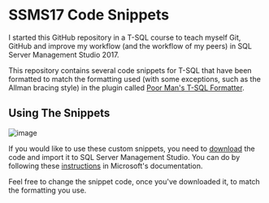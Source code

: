 # SSMS17 Code Snippets
I started this GitHub repository in a T-SQL course to teach myself Git, GitHub and improve my workflow (and the workflow of my peers) in SQL Server Management Studio 2017.

This repository contains several code snippets for T-SQL that have been formatted to match the formatting used (with some exceptions, such as the Allman bracing style) in the plugin called [Poor Man's T-SQL Formatter](http://architectshack.com/PoorMansTSqlFormatter.ashx). 

## Using The Snippets
![image](https://user-images.githubusercontent.com/28933557/49325253-1d906500-f4f4-11e8-8377-38a03b0b250b.png)

If you would like to use these custom snippets, you need to [download](https://github.com/asathkumara/SSMS17-Code-Snippets/releases/tag/v0.1) the code and import it to SQL Server Management Studio. You can do by following these [instructions](https://docs.microsoft.com/en-us/sql/relational-databases/scripting/add-transact-sql-snippets?view=sql-server-2017) in Microsoft's documentation.

Feel free to change the snippet code, once you've downloaded it, to match the formatting you use. 
